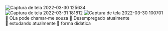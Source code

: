 ![Captura de tela 2022-03-30 125634](https://user-images.githubusercontent.com/81639067/161605954-a57e8085-986a-4d33-89de-7e040070a3f0.png)
![Captura de tela 2022-03-31 181812](https://user-images.githubusercontent.com/81639067/161606044-632efcdc-9543-4509-a640-1c7916cf1b28.png)
![Captura de tela 2022-03-30 100701](https://user-images.githubusercontent.com/81639067/161605522-f8ea5f4e-de44-4f0b-a4b8-7b0a85817962.png)
 👋 OLa pode chamar-me souza
 🔭 Desempregado atualmente   
 🌱 estudando atualmente
 💪 forma didatica
 
 

  
 
     
